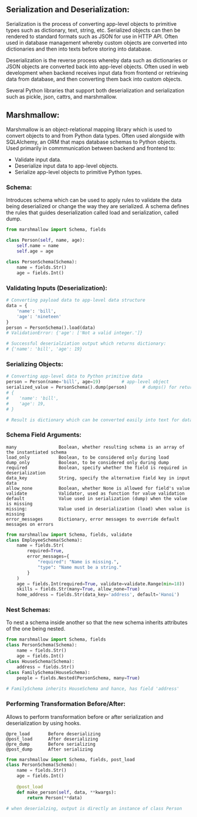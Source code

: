 ## Serialization and Deserialization:
Serialization is the process of converting app-level objects to primitive types such as dictionary, text, string, etc. Serialized objects can then be rendered to standard formats such as JSON for use in HTTP API. Often used in database management whereby custom objects are converted into dictionaries and then into texts before storing into database.

Deserialization is the reverse process whereby data such as dictionaries or JSON objects are converted back into app-level objects. Often used in web development when backend receives input data from frontend or retrieving data from database, and then converting them back into custom objects.

Several Python libraries that support both deserialization and serialization such as pickle, json, cattrs, and marshmallow.

## Marshmallow:
Marshmallow is an object-relational mapping library which is used to convert objects to and from Python data types. Often used alongside with SQLAlchemy, an ORM that maps
database schemas to Python objects. Used primarily in commmunication between backend and frontend to:
- Validate input data.
- Deserialize input data to app-level objects.
- Serialize app-level objects to primitive Python types.

### Schema:
Introduces schema which can be used to apply rules to validate the data being deserialized or change the way they are serialized. A schema defines the rules that guides deserialization called load and serialization, called dump. 
```python 
from marshmallow import Schema, fields

class Person(self, name, age):
    self.name = name
    self.age = age
    
class PersonSchema(Schema):
    name = fields.Str()
    age = fields.Int()
```
### Validating Inputs (Deserialization):
```python
# Converting payload data to app-level data structure
data = {
    'name': 'bill',
    'age': 'nineteen'
}
person = PersonSchema().load(data)
# ValidationError: {'age': ['Not a valid integer.']}

# Successful deserialziation output which returns dictionary:
# {'name': 'bill', 'age': 19}
```
### Serializing Objects:
```python
# Converting app-level data to Python primitive data
person = Person(name='bill', age=19)        # app-level object
serialized_value = PersonSchema().dump(person)      # dumps() for returning JSON-encoded, dump() for dict
# { 
#    'name': 'bill',
#    'age': 19,
# }

# Result is dictionary which can be converted easily into text for database storage.
```
### Schema Field Arguments:
```
many                Boolean, whether resulting schema is an array of the instantiated schema
load_only           Boolean, to be considered only during load
dump_only           Boolean, to be considered only during dump
required            Boolean, specify whether the field is required in deserialization
data_key            String, specify the alternative field key in input data
allow_none          Boolean, whether None is allowed for field's value
validate            Validator, used as function for value validation
default             Value used in serialization (dump) when the value is missing
missing:            Value used in deserialization (load) when value is missing
error_messages      Dictionary, error messages to override default messages on errors
```
```python
from marshmallow import Schema, fields, validate
class EmployeeSchema(Schema):
    name = fields.Str(
        required=True, 
        error_messages={
            "required": "Name is missing.", 
            "type": "Name must be a string."
        }
    )
    age = fields.Int(required=True, validate=validate.Range(min=18))
    skills = fields.Str(many=True, allow_none=True)
    home_address = fields.Str(data_key='address', default='Hanoi')
```
### Nest Schemas:
To nest a schema inside another so that the new schema inherits attributes of the one being nested.
```python
from marshmallow import Schema, fields
class PersonSchema(Schema):
    name = fields.Str()
    age = fields.Int()
class HouseSchema(Schema):
    address = fields.Str()
class FamilySchema(HouseSchema):
    people = fields.Nested(PersonSchema, many=True)
    
# FamilySchema inherits HouseSchema and hance, has field 'address'
```
### Performing Transformation Before/After:
Allows to perform transformation before or after serialization and deserialization by using hooks.
```
@pre_load       Before deserializing
@post_load      After deserializing
@pre_dump       Before serializing
@post_dump      After serializing
```
```python
from marshmallow import Schema, fields, post_load
class PersonSchema(Schema):
    name = fields.Str()
    age = fields.Int()
    
    @post_load
    def make_person(self, data, **kwargs):
        return Person(**data)

# when deserialzing, output is directly an instance of class Person
```
